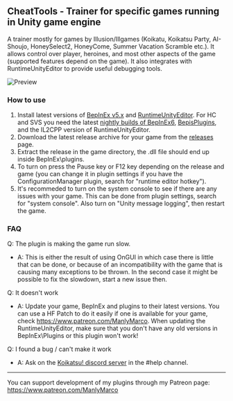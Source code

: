 ## CheatTools - Trainer for specific games running in Unity game engine
A trainer mostly for games by Illusion/Illgames (Koikatu, Koikatsu Party, AI-Shoujo, HoneySelect2, HoneyCome, Summer Vacation Scramble etc.). It allows control over player, heroines, and most other aspects of the game (supported features depend on the game). It also integrates with RuntimeUnityEditor to provide useful debugging tools.

![Preview](https://user-images.githubusercontent.com/39247311/55248769-c359a380-524a-11e9-86cb-2a3fdb48abe8.PNG)

### How to use
1. Install latest versions of [BepInEx v5.x](https://github.com/BepInEx/BepInEx/releases) and [RuntimeUnityEditor](https://github.com/ManlyMarco/RuntimeUnityEditor/releases). For HC and SVS you need the latest [nightly builds of BepInEx6](https://builds.bepinex.dev/projects/bepinex_be), [BepisPlugins](https://github.com/IllusionMods/BepisPlugins), and the IL2CPP version of RuntimeUnityEditor.
2. Download the latest release archive for your game from the [releases](https://github.com/ManlyMarco/IllusionCheatTools/releases) page.
3. Extract the release in the game directory, the .dll file should end up inside BepInEx\plugins.
4. To turn on press the Pause key or F12 key depending on the release and game (you can change it in plugin settings if you have the ConfigurationManager plugin, search for "runtime editor hotkey").
5. It's recommeded to turn on the system console to see if there are any issues with your game. This can be done from plugin settings, search for "system console". Also turn on "Unity message logging", then restart the game.

### FAQ
Q: The plugin is making the game run slow.
- A: This is either the result of using OnGUI in which case there is little that can be done, or because of an incompatibility with the game that is causing many exceptions to be thrown. In the second case it might be possible to fix the slowdown, start a new issue then.

Q: It doesn't work
- A: Update your game, BepInEx and plugins to their latest versions. You can use a HF Patch to do it easily if one is available for your game, check https://www.patreon.com/ManlyMarco. When updating the RuntimeUnityEditor, make sure that you don't have any old versions in BepInEx\Plugins or this plugin won't work!

Q: I found a bug / can't make it work
- A: Ask on the [Koikatsu! discord server](https://discord.gg/zS5vJYS) in the #help channel.

-------
You can support development of my plugins through my Patreon page: https://www.patreon.com/ManlyMarco
